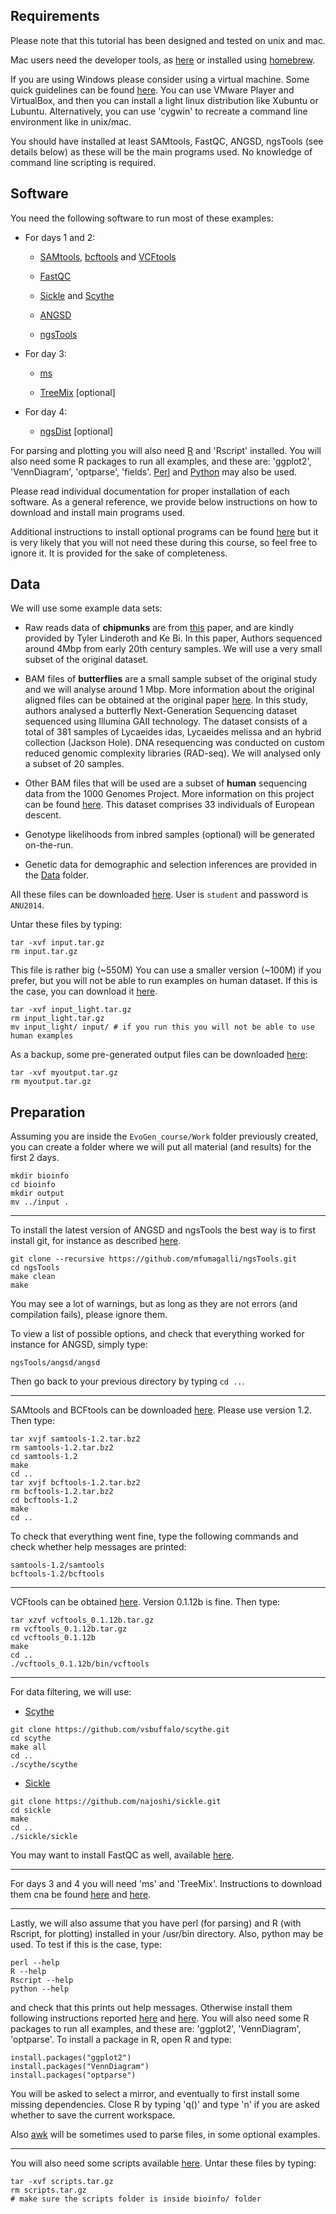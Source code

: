 
## Requirements

Please note that this tutorial has been designed and tested on unix and mac.

Mac users need the developer tools, as [here](https://developer.apple.com/xcode/) or installed using [homebrew](http://brew.sh/).

If you are using Windows please consider using a virtual machine.
Some quick guidelines can be found [here](http://www.howtogeek.com/170870/5-ways-to-run-linux-software-on-windows).
You can use VMware Player and VirtualBox, and then you can install a light linux distribution like Xubuntu or Lubuntu.
Alternatively, you can use 'cygwin' to recreate a command line environment like in unix/mac.

You should have installed at least SAMtools, FastQC, ANGSD, ngsTools (see details below) as these will be the main programs used.
No knowledge of command line scripting is required.

## Software

You need the following software to run most of these examples:

 - For days 1 and 2:

 	+ [SAMtools](http://samtools.sourceforge.net/), [bcftools](https://samtools.github.io/bcftools/bcftools.html) and [VCFtools](http://vcftools.sourceforge.net/)

 	+ [FastQC](http://www.bioinformatics.babraham.ac.uk/projects/fastqc/)

 	+ [Sickle](https://github.com/najoshi/sickle) and [Scythe](https://github.com/vsbuffalo/scythe)

 	+ [ANGSD](http://popgen.dk/wiki/index.php/ANGSD)

 	+ [ngsTools](https://github.com/mfumagalli/ngsTools)

 - For day 3:

	+ [ms](http://home.uchicago.edu/rhudson1/source.html)

	+ [TreeMix](https://code.google.com/p/treemix/) [optional]

 - For day 4:

	+ [ngsDist](https://github.com/fgvieira/ngsDist) [optional]

For parsing and plotting you will also need [R](http://www.r-project.org/) and 'Rscript' installed.
You will also need some R packages to run all examples, and these are: 'ggplot2', 'VennDiagram', 'optparse', 'fields'.
[Perl](http://www.perl.org/) and [Python](https://www.python.org/) may also be used.

Please read individual documentation for proper installation of each software. As a general reference, we provide below instructions on how to download and install main programs used.

Additional instructions to install optional programs can be found [here](https://github.com/mfumagalli/EvoGen_course/tree/master/Files/install_additional.md) but it is very likely that you will not need these during this course, so feel free to ignore it. It is provided for the sake of completeness.

## Data

We will use some example data sets:

 - Raw reads data of **chipmunks** are from [this](http://www.ncbi.nlm.nih.gov/pubmed/24118668) paper, and are kindly provided by Tyler Linderoth and Ke Bi.
In this paper, Authors sequenced around 4Mbp from early 20th century samples. We will use a very small subset of the original dataset.

 - BAM files of **butterflies** are a small sample subset of the original study and we will analyse around 1 Mbp.
More information about the original aligned files can be obtained at the original paper [here](http://www.ncbi.nlm.nih.gov/pubmed/22759293).
In this study, authors analysed a butterfly Next-Generation Sequencing dataset sequenced using Illumina GAII technology.
The dataset consists of a total of 381 samples of Lycaeides idas, Lycaeides melissa and an hybrid collection (Jackson Hole).
DNA resequencing was conducted on custom reduced genomic complexity libraries (RAD-seq).
We will analysed only a subset of 20 samples.

 - Other BAM files that will be used are a subset of **human** sequencing data from the 1000 Genomes Project.
More information on this project can be found [here](http://www.1000genomes.org/).
This dataset comprises 33 individuals of European descent.

 - Genotype likelihoods from inbred samples (optional) will be generated on-the-run.

 - Genetic data for demographic and selection inferences are provided in the [Data](https://github.com/mfumagalli/EvoGen_course/tree/master/Data) folder.

All these files can be downloaded [here](http://palin.popgen.dk/mfumagalli/Workshop/ANU/web/input.tar.gz).
User is `student` and password is `ANU2014`.

Untar these files by typing:
```
tar -xvf input.tar.gz
rm input.tar.gz
```
This file is rather big (~550M)
You can use a smaller version (~100M) if you prefer, but you will not be able to run examples on human dataset.
If this is the case, you can download it [here](http://palin.popgen.dk/mfumagalli/Workshop/ANU/web/input_light.tar.gz).
```
tar -xvf input_light.tar.gz
rm input_light.tar.gz
mv input_light/ input/ # if you run this you will not be able to use human examples
```

As a backup, some pre-generated output files can be downloaded [here](https://www.dropbox.com/s/fw7ec89hy97pluq/myoutput.tar.gz?dl=0):
```
tar -xvf myoutput.tar.gz
rm myoutput.tar.gz
```


## Preparation

Assuming you are inside the `EvoGen_course/Work` folder previously created, you can create a folder where we will put all material (and results) for the first 2 days.
```
mkdir bioinfo
cd bioinfo
mkdir output
mv ../input .
```

----------

To install the latest version of ANGSD and ngsTools the best way is to first install git, for instance as described [here](http://git-scm.com/downloads).

```
git clone --recursive https://github.com/mfumagalli/ngsTools.git
cd ngsTools
make clean
make
```
You may see a lot of warnings, but as long as they are not errors (and compilation fails), please ignore them.

To view a list of possible options, and check that everything worked for instance for ANGSD, simply type:
```
ngsTools/angsd/angsd
```

Then go back to your previous directory by typing `cd ..`.

------------

SAMtools and BCFtools can be downloaded [here](http://www.htslib.org/download/). Please use version 1.2. Then type:
```
tar xvjf samtools-1.2.tar.bz2
rm samtools-1.2.tar.bz2
cd samtools-1.2
make
cd ..
tar xvjf bcftools-1.2.tar.bz2
rm bcftools-1.2.tar.bz2
cd bcftools-1.2
make
cd ..
```


To check that everything went fine, type the following commands and check whether help messages are printed:
```
samtools-1.2/samtools
bcftools-1.2/bcftools
```

-------------

VCFtools can be obtained [here](http://sourceforge.net/projects/vcftools/files/). Version 0.1.12b is fine. Then type:
```
tar xzvf vcftools_0.1.12b.tar.gz
rm vcftools_0.1.12b.tar.gz
cd vcftools_0.1.12b
make
cd ..
./vcftools_0.1.12b/bin/vcftools
```

-------

For data filtering, we will use:

- [Scythe](https://github.com/vsbuffalo/scythe)

```
git clone https://github.com/vsbuffalo/scythe.git
cd scythe
make all
cd ..
./scythe/scythe
```

- [Sickle](https://github.com/najoshi/sickle)

```
git clone https://github.com/najoshi/sickle.git
cd sickle
make
cd ..
./sickle/sickle
```

You may want to install FastQC as well, available [here](http://www.bioinformatics.babraham.ac.uk/projects/fastqc).

------

For days 3 and 4 you will need 'ms' and 'TreeMix'.
Instructions to download them cna be found [here](http://home.uchicago.edu/rhudson1/source/mksamples.html) and [here](https://code.google.com/p/treemix/).

------

Lastly, we will also assume that you have perl (for parsing) and R (with Rscript, for plotting) installed in your /usr/bin directory.  Also, python may be used.
To test if this is the case, type:
```
perl --help
R --help
Rscript --help
python --help
````
and check that this prints out help messages. Otherwise install them following instructions reported [here](http://www.perl.org/get.html) and [here](http://www.r-project.org/). You will also need some R packages to run all examples, and these are: 'ggplot2', 'VennDiagram', 'optparse'. To install a package in R, open R and type:
```
install.packages("ggplot2")
install.packages("VennDiagram")
install.packages("optparse")
```
You will be asked to select a mirror, and eventually to first install some missing dependencies. Close R by typing 'q()' and type 'n' if you are asked whether to save the current workspace.

Also [awk](http://en.wikipedia.org/wiki/AWK) will be sometimes used to parse files, in some optional examples.

------------

You will also need some scripts available [here](http://palin.popgen.dk/mfumagalli/Workshop/ANU/web/scripts.tar.gz). Untar these files by typing:
```
tar -xvf scripts.tar.gz
rm scripts.tar.gz
# make sure the scripts folder is inside bioinfo/ folder
```


